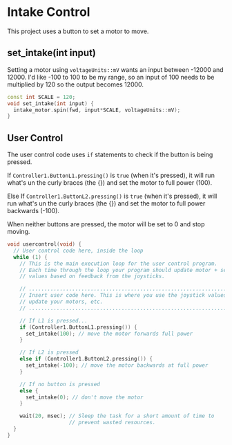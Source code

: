 # Intake Control

This project uses a button to set a motor to move.  

## set_intake(int input)
Setting a motor using `voltageUnits::mV` wants an input between -12000 and 12000.  I'd like -100 to 100 to be my range, so an input of 100 needs to be multiplied by 120 so the output becomes 12000.  
```cpp
const int SCALE = 120;
void set_intake(int input) {
  intake_motor.spin(fwd, input*SCALE, voltageUnits::mV);
}
```

## User Control
The user control code uses `if` statements to check if the button is being pressed.  

If `Controller1.ButtonL1.pressing()` is `true` (when it's pressed), it will run what's un the curly braces (the {}) and set the motor to full power (100).  

Else If `Controller1.ButtonL2.pressing()` is `true` (when it's pressed), it will run what's un the curly braces (the {}) and set the motor to full power backwards (-100).

When neither buttons are pressed, the motor will be set to 0 and stop moving.  
```cpp
void usercontrol(void) {
  // User control code here, inside the loop
  while (1) {
    // This is the main execution loop for the user control program.
    // Each time through the loop your program should update motor + servo
    // values based on feedback from the joysticks.

    // ........................................................................
    // Insert user code here. This is where you use the joystick values to
    // update your motors, etc.
    // ........................................................................

    // If L1 is pressed...
    if (Controller1.ButtonL1.pressing()) {
      set_intake(100); // move the motor forwards full power
    }

    // If L2 is pressed
    else if (Controller1.ButtonL2.pressing()) {
      set_intake(-100); // move the motor backwards at full power
    }

    // If no button is pressed
    else {
      set_intake(0); // don't move the motor
    }

    wait(20, msec); // Sleep the task for a short amount of time to
                    // prevent wasted resources.
  }
}
```